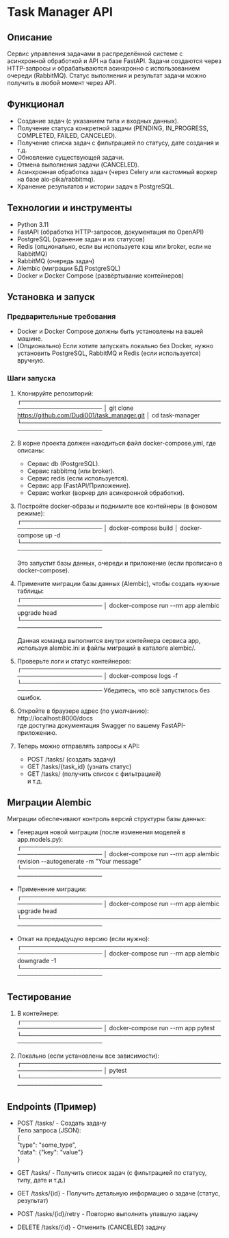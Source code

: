 # Task Manager API

## Описание

Сервис управления задачами в распределённой системе с асинхронной обработкой и API на базе FastAPI. Задачи создаются через HTTP-запросы и обрабатываются асинхронно с использованием очереди (RabbitMQ). Статус выполнения и результат задачи можно получить в любой момент через API.

## Функционал

- Создание задач (с указанием типа и входных данных).
- Получение статуса конкретной задачи (PENDING, IN_PROGRESS, COMPLETED, FAILED, CANCELED).
- Получение списка задач с фильтрацией по статусу, дате создания и т.д.
- Обновление существующей задачи.
- Отмена выполнения задачи (CANCELED).
- Асинхронная обработка задач (через Celery или кастомный воркер на базе aio-pika/rabbitmq).
- Хранение результатов и истории задач в PostgreSQL.

## Технологии и инструменты

- Python 3.11
- FastAPI (обработка HTTP-запросов, документация по OpenAPI)
- PostgreSQL (хранение задач и их статусов)
- Redis (опционально, если вы используете кэш или broker, если не RabbitMQ)
- RabbitMQ (очередь задач)
- Alembic (миграции БД PostgreSQL)
- Docker и Docker Compose (развёртывание контейнеров)

## Установка и запуск

### Предварительные требования

- Docker и Docker Compose должны быть установлены на вашей машине.  
- (Опционально) Если хотите запускать локально без Docker, нужно установить PostgreSQL, RabbitMQ и Redis (если используется) вручную.

### Шаги запуска

1. Клонируйте репозиторий:
   ┌───────────────────────────────────────────────────────────────────
   │ git clone https://github.com/Dudi001/task_manager.git
   │ cd task-manager
   └───────────────────────────────────────────────────────────────────

2. В корне проекта должен находиться файл docker-compose.yml, где описаны:  
   - Сервис db (PostgreSQL).  
   - Сервис rabbitmq (или broker).  
   - Сервис redis (если используется).  
   - Сервис app (FastAPI/Приложение).  
   - Сервис worker (воркер для асинхронной обработки).

3. Постройте docker-образы и поднимите все контейнеры (в фоновом режиме):
   ┌───────────────────────────────────────────────────────────────────
   │ docker-compose build
   │ docker-compose up -d
   └───────────────────────────────────────────────────────────────────

   Это запустит базы данных, очереди и приложение (если прописано в docker-compose).

4. Примените миграции базы данных (Alembic), чтобы создать нужные таблицы:
   ┌───────────────────────────────────────────────────────────────────
   │ docker-compose run --rm app alembic upgrade head
   └───────────────────────────────────────────────────────────────────

   Данная команда выполнится внутри контейнера сервиса app, используя alembic.ini и файлы миграций в каталоге alembic/.

5. Проверьте логи и статус контейнеров:
   ┌───────────────────────────────────────────────────────────────────
   │ docker-compose logs -f
   └───────────────────────────────────────────────────────────────────
   Убедитесь, что всё запустилось без ошибок.

6. Откройте в браузере адрес (по умолчанию):
   http://localhost:8000/docs  
   где доступна документация Swagger по вашему FastAPI-приложению.  

7. Теперь можно отправлять запросы к API:  
   - POST /tasks/  (создать задачу)  
   - GET /tasks/{task_id} (узнать статус)  
   - GET /tasks/ (получить список с фильтрацией)  
   и т.д.

## Миграции Alembic

Миграции обеспечивают контроль версий структуры базы данных:

- Генерация новой миграции (после изменения моделей в app.models.py):
  ┌───────────────────────────────────────────────────────────────────
  │ docker-compose run --rm app alembic revision --autogenerate -m "Your message"
  └───────────────────────────────────────────────────────────────────

- Применение миграции:
  ┌───────────────────────────────────────────────────────────────────
  │ docker-compose run --rm app alembic upgrade head
  └───────────────────────────────────────────────────────────────────

- Откат на предыдущую версию (если нужно):
  ┌───────────────────────────────────────────────────────────────────
  │ docker-compose run --rm app alembic downgrade -1
  └───────────────────────────────────────────────────────────────────

## Тестирование

1. В контейнере:
   ┌───────────────────────────────────────────────────────────────────
   │ docker-compose run --rm app pytest
   └───────────────────────────────────────────────────────────────────

2. Локально (если установлены все зависимости):
   ┌───────────────────────────────────────────────────────────────────
   │ pytest
   └───────────────────────────────────────────────────────────────────

## Endpoints (Пример)

- POST /tasks/ - Создать задачу  
  Тело запроса (JSON):  
  {  
    "type": "some_type",  
    "data": {"key": "value"}  
  }  

- GET /tasks/ - Получить список задач (с фильтрацией по статусу, типу, дате и т.д.)  
- GET /tasks/{id} - Получить детальную информацию о задаче (статус, результат)  
- POST /tasks/{id}/retry - Повторно выполнить упавшую задачу  
- DELETE /tasks/{id} - Отменить (CANCELED) задачу  
